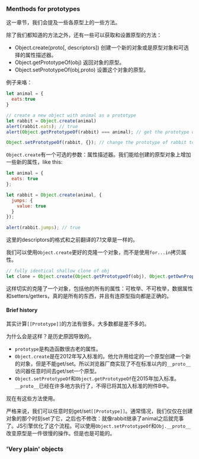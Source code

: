 ### Menthods for prototypes

这一章节，我们会提及一些各原型上的一些方法。

除了我们都知道的方法之外，还有一些可以获取和设置原型的方法：

- Object.create(proto\[, descriptors\]) 创建一个新的对象或是原型对象和可选择的属性描述器。
- Object.getPrototypeOf(obj) 返回对象的原型。
- Object.setPrototypeOf(obj,proto) 设置这个对象的原型。

例子来咯：

```javascript
let animal = {
  eats:true
}

// create a new object with animal as a prototype
let rabbit = Object.create(animal)
alert(rabbit.eats); // true
alert(Object.getPrototypeOf(rabbit) === animal); // get the prototype of rabbit

Object.setPrototypeOf(rabbit, {}); // change the prototype of rabbit to {}

```

`Object.create`有一个可选的参数：属性描述器。我们能给创建的原型对象上增加一些新的属性，like this:

```javascript
let animal = {
  eats: true
};

let rabbit = Object.create(animal, {
  jumps: {
    value: true
  }
});

alert(rabbit.jumps); // true
```

这里的descriptors的格式和之前翻译的7.1文章是一样的。

我们可以使用`Object.create`更好的克隆一个对象，而不是使用`for...in`拷贝属性。

```javascript
// fully identical shallow clone of obj
let clone = Object.create(Object.getPrototypeOf(obj), Object.getOwnPropertyDescriptors(obj));
```

这样切实的克隆了一个对象，包括他的所有的属性：可枚举、不可枚举，数据属性和setters/getters，真的是所有的东西，并且有连原型指向都是正确的。

#### Brief history

其实计算`[[Prototype]]`的方法有很多。大多数都是差不多的。

为什么会是这样？是历史原因导致的。

- `prototype`是构造函数很古老的属性。
- `Object.create`是在2012年写入标准的。他允许用给定的一个原型创建一个新的对象，但是不能get/set。所以浏览器厂商实现了不在标准以内的`__proto__`访问器任意时间去get/set一个原型。
- `Object.setPrototypeOf`和`Object.getPrototypeOf`在2015年加入标准。`__proto__`已经在许多地方执行了，不得已将其加入标准的附件B中。

现在有这些方法使用。

严格来说，我们可以任意时刻get/set`[[Prototype]]`。通常情况，我们仅仅在创建对象的那个时刻set了它，之后也不修改：就像rabbit继承了animal之后就完事了。JS引擎优化了这个流程。可以使用`Object.setPrototypeOf`和`Obj.__proto__`改变原型是一件很慢的操作。但是也是可能的。

### 'Very plain' objects